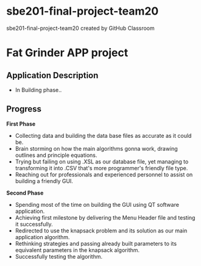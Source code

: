 # sbe201-final-project-team20
sbe201-final-project-team20 created by GitHub Classroom
# Fat Grinder APP project


## **Application Description**

- In Building phase..

## **Progress**


**First Phase**
- Collecting data and building the data base files as accurate as it could be.
- Brain storming on how the main algorithms gonna work, drawing outlines and principle equations.
- Trying but failing on using .XSL as our database file, yet managing to transforming it into .CSV that's more programmer's friendly file type.
- Reaching out for professionals and experienced personnel to assist on building a friendly GUI.


**Second Phase**
- Spending most of the time on building the GUI using QT software application.
- Achieving first milestone by delivering the Menu Header file and testing it successfully.
- Redirected to use the knapsack problem and its solution as our main application algorithm.
- Rethinking strategies and passing already built parameters to its equivalent parameters in the knapsack algorithm.
- Successfully testing the algorithm.
